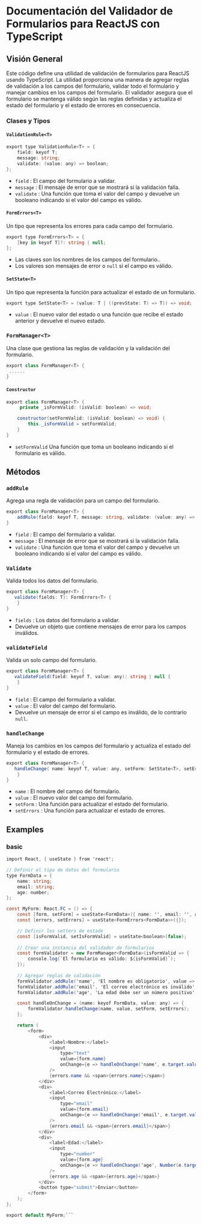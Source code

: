 # Documentación del Validador de Formularios para ReactJS con TypeScript

## Visión General

Este código define una utilidad de validación de formularios para ReactJS usando TypeScript. La utilidad proporciona una manera de agregar reglas de validación a los campos del formulario, validar todo el formulario y manejar cambios en los campos del formulario. El validador asegura que el formulario se mantenga válido según las reglas definidas y actualiza el estado del formulario y el estado de errores en consecuencia.

### Clases y Tipos

#### `ValidationRule<T>`

```csharp
export type ValidationRule<T> = {
    field: keyof T;
    message: string;
    validate: (value: any) => boolean;
};
```

-  `field` : El campo del formulario a validar.
- `message` : El mensaje de error que se mostrará si la validación falla.
- `validate` : Una función que toma el valor del campo y devuelve un booleano indicando si el valor del campo es válido.

#### `FormErrors<T>`

Un tipo que representa los errores para cada campo del formulario.

```csharp
export type FormErrors<T> = {
    [key in keyof T]?: string | null;
};
```
- Las claves son los nombres de los campos del formulario..
- Los valores son mensajes de error o `null` si el campo es válido.

#### `SetState<T>`

Un tipo que representa la función para actualizar el estado de un formulario.

```csharp
export type SetState<T> = (value: T | ((prevState: T) => T)) => void;
```

- `value` : El nuevo valor del estado o una función que recibe el estado anterior y devuelve el nuevo estado.
  
### `FormManager<T>`

Una clase que gestiona las reglas de validación y la validación del formulario.

```csharp
export class FormManager<T> {
 ......
}
```

#### `Constructor`

```csharp
export class FormManager<T> {
     private _isFormValid: (isValid: boolean) => void;

    constructor(setFormValid: (isValid: boolean) => void) {
        this._isFormValid = setFormValid;
    }
}
```
- `setFormValid` Una función que toma un booleano indicando si el formulario es válido.


## Métodos

###  `addRule`

Agrega una regla de validación para un campo del formulario.

```csharp
export class FormManager<T> {
    addRule(field: keyof T, message: string, validate: (value: any) => boolean): void;
}
```
-  `field` : El campo del formulario a validar.
- `message` : El mensaje de error que se mostrará si la validación falla.
- `validate` : Una función que toma el valor del campo y devuelve un booleano indicando si el valor del campo es válido.

###  `Validate`

Valida todos los datos del formulario.

```csharp
export class FormManager<T> {
   validate(fields: T): FormErrors<T> {
    }
}
```
-  `fields` : Los datos del formulario a validar.
- Devuelve un objeto que contiene mensajes de error para los campos inválidos.

###  `validateField`

Valida un solo campo del formulario.

```csharp
export class FormManager<T> {
   validateField(field: keyof T, value: any): string | null {
    }
}
```
-  `field` : El campo del formulario a validar.
-  `value` : El valor del campo del formulario.
- Devuelve un mensaje de error si el campo es inválido, de lo contrario `null`.

###  `handleChange`

Maneja los cambios en los campos del formulario y actualiza el estado del formulario y el estado de errores.

```csharp
export class FormManager<T> {
   handleChange( name: keyof T, value: any, setForm: SetState<T>, setErrors: SetState<FormErrors<T>> ): void{
    }
}
```
-  `name` : El nombre del campo del formulario.
-  `value` : El nuevo valor del campo del formulario.
-  `setForm` : Una función para actualizar el estado del formulario.
-  `setErrors` : Una función para actualizar el estado de errores.

## Examples 

### basic

```csharp
import React, { useState } from 'react';

// Definir el tipo de datos del formulario
type FormData = {
    name: string;
    email: string;
    age: number;
};

const MyForm: React.FC = () => {
    const [form, setForm] = useState<FormData>({ name: '', email: '', age: 0 });
    const [errors, setErrors] = useState<FormErrors<FormData>>({});

    // Definir los setters de estado
    const [isFormValid, setIsFormValid] = useState<boolean>(false);
    
    // Crear una instancia del validador de formularios
    const formValidator = new FormManager<FormData>(isFormValid => {
        console.log(`El formulario es válido: ${isFormValid}`);
    });
    
    // Agregar reglas de validación
    formValidator.addRule('name', 'El nombre es obligatorio', value => !!value);
    formValidator.addRule('email', 'El correo electrónico es inválido', value => /^[^\s@]+@[^\s@]+\.[^\s@]+$/.test(value));
    formValidator.addRule('age', 'La edad debe ser un número positivo', value => value > 0);

    const handleOnChange = (name: keyof FormData, value: any) => {
        formValidator.handleChange(name, value, setForm, setErrors);
    };

    return (
        <form>
            <div>
                <label>Nombre:</label>
                <input
                    type="text"
                    value={form.name}
                    onChange={e => handleOnChange('name', e.target.value)}
                />
                {errors.name && <span>{errors.name}</span>}
            </div>
            <div>
                <label>Correo Electrónico:</label>
                <input
                    type="email"
                    value={form.email}
                    onChange={e => handleOnChange('email', e.target.value)}
                />
                {errors.email && <span>{errors.email}</span>}
            </div>
            <div>
                <label>Edad:</label>
                <input
                    type="number"
                    value={form.age}
                    onChange={e => handleOnChange('age', Number(e.target.value))}
                />
                {errors.age && <span>{errors.age}</span>}
            </div>
            <button type="submit">Enviar</button>
        </form>
    );
};

export default MyForm;```
